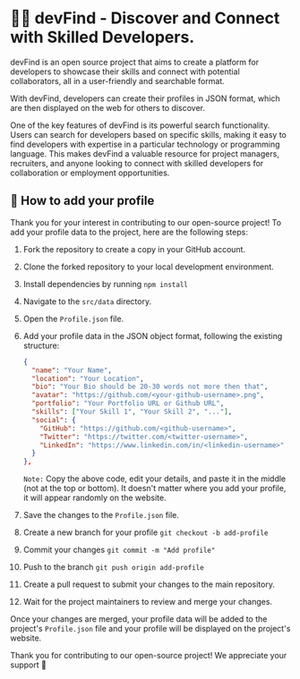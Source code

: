 # 👩‍💻 devFind - Discover and Connect with Skilled Developers.

devFind is an open source project that aims to create a platform for developers to showcase their skills and connect with potential collaborators, all in a user-friendly and searchable format. 

With devFind, developers can create their profiles in JSON format, which are then displayed on the web for others to discover.

One of the key features of devFind is its powerful search functionality. Users can search for developers based on specific skills, making it easy to find developers with expertise in a particular technology or programming language. This makes devFind a valuable resource for project managers, recruiters, and anyone looking to connect with skilled developers for collaboration or employment opportunities.

## 🤔 How to add your profile

Thank you for your interest in contributing to our open-source project! To add your profile data to the project, here are the following steps:

1. Fork the repository to create a copy in your GitHub account.
2. Clone the forked repository to your local development environment.
3. Install dependencies by running `npm install`
4. Navigate to the `src/data` directory.
5. Open the `Profile.json` file.
6. Add your profile data in the JSON object format, following the existing structure:


   ```json
   {
     "name": "Your Name",
     "location": "Your Location",
     "bio": "Your Bio should be 20-30 words not more then that",
     "avatar": "https://github.com/<your-github-username>.png",
     "portfolio": "Your Portfolio URL or Github URL",
     "skills": ["Your Skill 1", "Your Skill 2", "..."],
     "social": {
       "GitHub": "https://github.com/<github-username>",
       "Twitter": "https://twitter.com/<twitter-username>",
       "LinkedIn": "https://www.linkedin.com/in/<linkedin-username>"
     }
   },
   ```
   `Note:` Copy the above code, edit your details, and paste it in the middle (not at the top or bottom). It doesn't matter where you add your profile, it will appear randomly on the website.
7. Save the changes to the `Profile.json` file.
8. Create a new branch for your profile `git checkout -b add-profile`
9. Commit your changes `git commit -m "Add profile"`
10. Push to the branch `git push origin add-profile`
11. Create a pull request to submit your changes to the main repository.
12. Wait for the project maintainers to review and merge your changes.

Once your changes are merged, your profile data will be added to the project's `Profile.json` file and your profile will be displayed on the project's website.

Thank you for contributing to our open-source project! We appreciate your support 🚀
